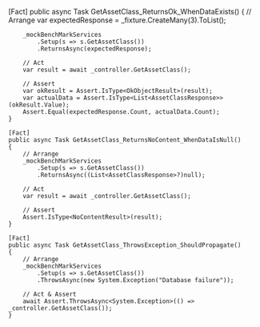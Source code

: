 [Fact]
    public async Task GetAssetClass_ReturnsOk_WhenDataExists()
    {
        // Arrange
        var expectedResponse = _fixture.CreateMany<AssetClassResponse>(3).ToList();

        _mockBenchMarkServices
            .Setup(s => s.GetAssetClass())
            .ReturnsAsync(expectedResponse);

        // Act
        var result = await _controller.GetAssetClass();

        // Assert
        var okResult = Assert.IsType<OkObjectResult>(result);
        var actualData = Assert.IsType<List<AssetClassResponse>>(okResult.Value);
        Assert.Equal(expectedResponse.Count, actualData.Count);
    }

    [Fact]
    public async Task GetAssetClass_ReturnsNoContent_WhenDataIsNull()
    {
        // Arrange
        _mockBenchMarkServices
            .Setup(s => s.GetAssetClass())
            .ReturnsAsync((List<AssetClassResponse>?)null);

        // Act
        var result = await _controller.GetAssetClass();

        // Assert
        Assert.IsType<NoContentResult>(result);
    }

    [Fact]
    public async Task GetAssetClass_ThrowsException_ShouldPropagate()
    {
        // Arrange
        _mockBenchMarkServices
            .Setup(s => s.GetAssetClass())
            .ThrowsAsync(new System.Exception("Database failure"));

        // Act & Assert
        await Assert.ThrowsAsync<System.Exception>(() => _controller.GetAssetClass());
    }

